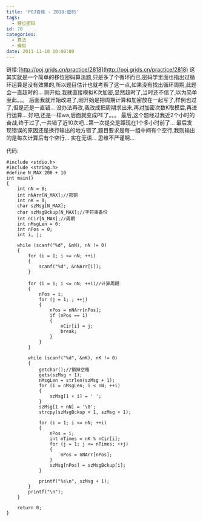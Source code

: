 ```yaml
---
title: 'POJ百练 - 2818:密码'
tags:
  - 移位密码
id: 70
categories:
  - 算法
  - 模拟
date: 2011-11-10 10:00:00
---
```


链接:[http://poj.grids.cn/practice/2818](http://poj.grids.cn/practice/2818)
这其实就是一个简单的移位密码算法题,只是多了个循环而已,密码学里面也指出过循环运算是没有效果的,所以题目估计也就考察了这一点,如果没有找出循环周期,此题会一直超时的...
刚开始,我就直接模拟K次加密,显然超时了,当时还不信了,以为简单至此。。。
后面我就开始改进了,刚开始是把周期计算和加密放在一起写了,样例也过了,但是还是一直错...
没办法再改,我改成把周期求出来,再对加密次数K取模后,再进行运算...
好吧,还是一样wa,后面就变成PE了。。。
最后,这个题经过我近2个小时的奋战,终于过了,一共错了近10次吧...第一次提交是距现在1个多小时前了...
最后发现错误的原因还是换行输出的地方错了,题目要求是每一组中间有个空行,我则输出的是每次计算后有个空行...
实在无语...
思维不严谨啊...

代码:
``` stylus
#include <stdio.h>
#include <string.h>
#define N_MAX 200 + 10
int main()
{
    int nN = 0;
    int nNArr[N_MAX];//密钥
    int nK = 0;
    char szMsg[N_MAX];
    char szMsgBckup[N_MAX];//字符串备份
    int nCir[N_MAX];//周期
    int nMsgLen = 0;
    int nPos = 0;
    int i, j;

    while (scanf("%d", &nN), nN != 0)
    {
        for (i = 1; i <= nN; ++i)
        {
            scanf("%d", &nNArr[i]);
        }

        for (i = 1; i <= nN; ++i)//计算周期
        {
            nPos = i;
            for (j = 1; ; ++j)
            {
                nPos = nNArr[nPos];
                if (nPos == i)
                {
                    nCir[i] = j;
                    break;
                }
            }
        }

        while (scanf("%d", &nK), nK != 0)
        {
            getchar();//销掉空格
            gets(szMsg + 1);
            nMsgLen = strlen(szMsg + 1);
            for (i = nMsgLen; i < nN; ++i)
            {
                szMsg[1 + i] = ' ';
            }
            szMsg[1 + nN] = '\0';
            strcpy(szMsgBckup + 1, szMsg + 1);

            for (i = 1; i <= nN; ++i)
            {
                nPos = i;
                int nTimes = nK % nCir[i];
                for (j = 1; j <= nTimes; ++j)
                {
                    nPos = nNArr[nPos];
                }
                szMsg[nPos] = szMsgBckup[i];
            }

            printf("%s\n", szMsg + 1);
        }
        printf("\n");
    }

    return 0;
}
```